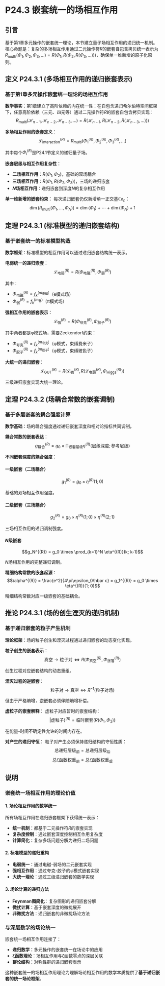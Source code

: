 # P24.3 嵌套统一的场相互作用

## 引言

基于第1章多元操作的嵌套统一理论，本节建立量子场相互作用的递归统一机制。核心命题是：复杂的多场相互作用通过二元操作符$R$的嵌套自包含拷贝统一表示为$R_{\text{multi}}(\Phi_1, \Phi_2, \Phi_3, \ldots) = R(\Phi_1, R(\Phi_2, R(\Phi_3, \ldots)))$，确保单一维新增的原子化原则。

## 定义 P24.3.1 (多场相互作用的递归嵌套表示)

### 基于第1章多元操作嵌套统一理论的场相互作用

**数学事实**：第1章建立了高阶依赖的内在统一性：在自包含递归希尔伯特空间框架下，任意高阶依赖（三元、四元等）通过二元操作符$R$的嵌套自包含拷贝实现：
$$R_{\text{multi}}(\mathcal{H}_{n-1}, \mathcal{H}_{n-2}, \mathcal{H}_{n-3}, \ldots) = R(\mathcal{H}_{n-1}, R(\mathcal{H}_{n-2}, R(\mathcal{H}_{n-3}, \ldots)))$$

**多场相互作用的嵌套定义**：
$$\mathcal{L}_{\text{interaction}}^{(R)} = R_{\text{multi}}(\Phi_1^{(R)}, \Phi_2^{(R)}, \Phi_3^{(R)}, \ldots)$$

其中每个$\Phi_i^{(R)}$是P24.1节定义的递归量子场。

**嵌套层级与相互作用复杂性**：
- **二场相互作用**：$R(\Phi_1, \Phi_2)$，基础的双场耦合
- **三场相互作用**：$R(\Phi_1, R(\Phi_2, \Phi_3))$，三场的递归嵌套
- **$N$场相互作用**：递归嵌套到深度$N$的复杂相互作用

**单一维新增的嵌套约束**：
每次递归嵌套仍仅新增单一正交基$\mathbb{C} e_n$：
$$\dim(R_{\text{multi}}(\Phi_1, \ldots, \Phi_N)) = \dim(\Phi_1) + \cdots + \dim(\Phi_N) + 1$$

## 定理 P24.3.1 (标准模型的递归嵌套结构)

### 基于嵌套统一的标准模型构造

**数学框架**：标准模型的相互作用可以通过递归嵌套结构统一表示。

**电弱统一的递归嵌套**：
$$\mathcal{L}_{\text{电弱}}^{(R)} = R(\Phi_{\text{电磁}}^{(R)}, \Phi_{\text{弱}}^{(R)})$$

其中：
- $\Phi_{\text{电磁}}^{(R)} = f_k^{(m_{\text{电磁}})}$（e模式场）
- $\Phi_{\text{弱}}^{(R)} = f_k^{(m_{\text{弱}})}$（π模式场）

**强相互作用的嵌套表示**：
$$\mathcal{L}_{\text{强}}^{(R)} = R(\Phi_{\text{夸克}}^{(R)}, \Phi_{\text{胶子}}^{(R)})$$

其中两者都是φ模式场，需要Zeckendorf约束：
- $\Phi_{\text{夸克}}^{(R)} = f_k^{(m_{\text{夸克}})}$（φ模式，束缚费米子）
- $\Phi_{\text{胶子}}^{(R)} = f_k^{(m_{\text{胶子}})}$（φ模式，束缚玻色子）

**大统一的递归嵌套**：
$$\mathcal{L}_{\text{GUT}}^{(R)} = R(\mathcal{L}_{\text{强}}^{(R)}, R(\mathcal{L}_{\text{电弱}}^{(R)}, \Phi_{\text{Higgs}}^{(R)}))$$

三级递归嵌套实现大统一理论。

## 定理 P24.3.2 (场耦合常数的嵌套调制)

### 基于多层嵌套的耦合强度计算

**数学基础**：场的耦合强度通过递归嵌套深度和相对论指标共同调制。

**耦合常数的嵌套表达**：
$$g_{\text{耦合}}^{(R)} = g_0 \times \prod_{\text{嵌套层级}} \eta^{(R)}(\text{层级深度}; \text{参考层级})$$

**不同嵌套深度的耦合强度**：

#### **一级嵌套（二场耦合）**
$$g_1^{(R)} = g_0 \times \eta^{(R)}(1; 0)$$

基础的双场相互作用强度。

#### **二级嵌套（三场耦合）**
$$g_2^{(R)} = g_0 \times \eta^{(R)}(1; 0) \times \eta^{(R)}(2; 1)$$

三场相互作用的递归调制强度。

#### **$N$级嵌套**
$$g_N^{(R)} = g_0 \times \prod_{k=1}^N \eta^{(R)}(k; k-1)$$

$N$场相互作用的完整递归调制。

**精细结构常数的嵌套起源**：
$$\alpha^{(R)} = \frac{e^2}{4\pi\epsilon_0\hbar c} = g_1^{(R)} = g_0 \times \eta^{(R)}(1; 0)$$

精细结构常数对应一级嵌套的基础耦合。

## 推论 P24.3.1 (场的创生湮灭的递归机制)

### 基于递归嵌套的粒子产生机制

**理论框架**：场的粒子创生和湮灭过程通过递归嵌套的动态变化实现。

**粒子创生的嵌套表示**：
$$\text{真空} \to \text{粒子对} \Leftrightarrow R(\Phi_{\text{真空}}^{(R)}, \Phi_{\text{涨落}}^{(R)})$$

创生过程对应嵌套结构的动态重组。

**湮灭过程的逆嵌套**：
$$\text{粒子对} \to \text{真空} \Leftrightarrow R^{-1}(\text{粒子对场})$$

但由于严格熵增，逆嵌套必须伴随熵增补偿。

**虚粒子的嵌套解释**：
虚粒子对应暂时的嵌套结构：
$$|\text{虚粒子}\rangle^{(R)} = \text{临时嵌套}(R(\Phi_1, \Phi_2))$$

在能量-时间不确定性允许的时间内存在。

**对产生的递归守恒**：
粒子对产生必须保持递归结构的守恒性质：
$$\text{总递归层级}_{\text{前}} = \text{总递归层级}_{\text{后}}$$
$$\text{总ζ函数权重}_{\text{前}} = \text{总ζ函数权重}_{\text{后}}$$

## 说明

### **嵌套统一场相互作用的理论价值**

#### **1. 场论相互作用的数学统一**
所有场相互作用在递归嵌套框架下获得统一表示：
- **统一机制**：都基于二元操作符$R$的嵌套实现
- **复杂度控制**：通过嵌套深度控制相互作用复杂度
- **计算简化**：复杂多场问题分解为递归二场问题

#### **2. 标准模型的递归重构**
- **电弱统一**：通过电磁-弱场的二元嵌套实现
- **强相互作用**：通过夸克-胶子的φ模式嵌套实现
- **大统一理论**：通过三级递归嵌套的数学实现

#### **3. 场论计算的递归方法**
- **Feynman图简化**：复杂图形的递归嵌套分解
- **微扰计算**：基于嵌套深度的微扰展开
- **非微扰方法**：递归嵌套的非微扰场论方法

### **与深层数学的场论统一**

嵌套统一场相互作用连接了：
- **递归数学**：多元操作的嵌套统一在场论中的应用
- **ζ函数理论**：场相互作用与ζ函数零点的深层关联
- **群论结构**：对称性群的递归嵌套表示

这种嵌套统一的场相互作用理论为理解场论相互作用的数学本质提供了**基于递归嵌套的统一场论框架**。